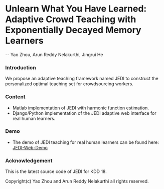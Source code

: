 # Unlearn What You Have Learned: Adaptive Crowd Teaching with Exponentially Decayed Memory Learners
-- Yao Zhou, Arun Reddy Nelakurthi, Jingrui He

### Introduction
We propose an adaptive teaching framework named JEDI to construct the personalized optimal teaching set for crowdsourcing workers. 

### Content
- Matlab implementation of JEDI with harmonic function estimation.
- Django/Python implementation of the JEDI adaptive web interface for real human learners.

### Demo
- The demo of JEDI teaching for real human learners can be found here:
[JEDI-Web-Demo](http://198.11.228.162:9000/memory/index/)

### Acknowledgement
This is the latest source code of JEDI for KDD 18.

Copyright(c) Yao Zhou and Arun Reddy Nelakurthi all rights reserved.
